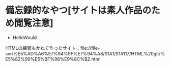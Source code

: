 # 備忘録的なやつ[サイトは素人作品のため閲覧注意]

* HelloWould

HTMLの練習もかねて作ったサイト：file://file-svr/%E5%AD%A6%E7%94%9F%E7%94%A8/S1A1/S1A117/HTML%20git/%E5%82%99%E5%BF%98%E9%8C%B2.html



